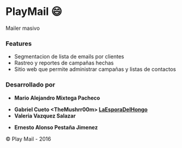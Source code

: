 # PlayMail :smile:
Mailer masivo

### Features

- Segmentacion de lista de emails por clientes
- Rastreo y reportes de campañas hechas
- Sitio web que permite administrar campañas y listas de contactos

### Desarrollado por ###
+ __Mario Alejandro Mixtega Pacheco__
* __Gabriel Cueto \<TheMushrr00m\> [LaEsporaDelHongo](http://laesporadelhongo.com "TheMushrr00m's Website")__
* __Valeria Vazquez Salazar__
+ __Ernesto Alonso Pestaña Jimenez__

&copy; Play Mail - 2016


